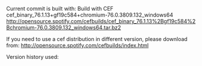 Current commit is built with:
Build with CEF cef_binary_76.1.13+gf19c584+chromium-76.0.3809.132_windows64
http://opensource.spotify.com/cefbuilds/cef_binary_76.1.13%2Bgf19c584%2Bchromium-76.0.3809.132_windows64.tar.bz2

If you need to use a cef distribution in different version, please download from:
http://opensource.spotify.com/cefbuilds/index.html

Version history used:
